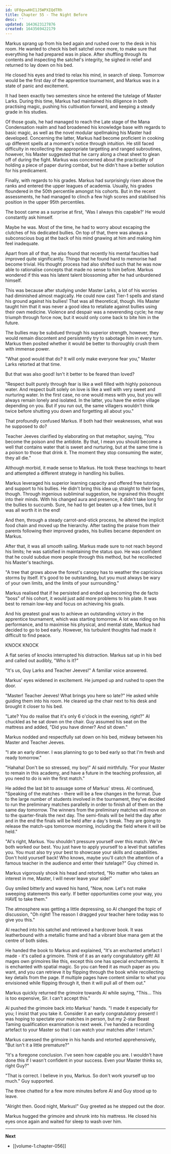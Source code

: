 ```yaml
---
id: UF0gvwHHI1J5WPXIQdTRh
title: Chapter 55 - The Night Before
desc: ''
updated: 1643623127876
created: 1643569422179
---
```


Markus sprang up from his bed again and rushed over to the desk in his room. He wanted to check his belt satchel once more, to make sure that everything he had prepared was in place. After shuffling through its contents and inspecting the satchel's integrity, he sighed in relief and returned to lay down on his bed.

He closed his eyes and tried to relax his mind, in search of sleep. Tomorrow would be the first day of the apprentice tournament, and Markus was in a state of panic and excitement.

It had been exactly two semesters since he entered the tutelage of Master Larks. During this time, Markus had maintained his diligence in both practising magic, pushing his cultivation forward, and keeping a steady grade in his studies.

Of those goals, he had managed to reach the Late stage of the Mana Condensation realm and had broadened his knowledge base with regards to basic magic, as well as the novel modular spellmaking his Master had developed. Concerning the latter, Markus had become proficient in cooking up different spells at a moment's notice through intuition. He still faced difficulty in recollecting the appropriate targetting and ranged subroutines, however, his Master suggested that he carry along a cheat sheet to glean off of during the fight. Markus was concerned about the practicality of holding a piece of paper during combat, but he didn't have a better solution for his predicament.

Finally, with regards to his grades. Markus had surprisingly risen above the ranks and entered the upper leagues of academia. Usually, his grades floundered in the 50th percentile amongst his cohorts. But in the recent assessments, he had managed to clinch a few high scores and stabilised his position in the upper 95th percentiles.

The boost came as a surprise at first, 'Was I always this capable?' He would constantly ask himself.

Maybe he was. Most of the time, he had to worry about escaping the clutches of his dedicated bullies. On top of that, there was always a subconscious bug at the back of his mind gnawing at him and making him feel inadequate.

Apart from all of that, he also found that recently his mental faculties had improved quite significantly. Things that he found hard to memorise had become trivial. His thought process had also shifted such that he was now able to rationalise concepts that made no sense to him before. Markus wondered if this was his latent talent blossoming after he had unburdened himself.

This was because after studying under Master Larks, a lot of his worries had diminished almost magically. He could now cast Tier-1 spells and stand his ground against his bullies! That was all theoretical, though. His Master taught him that it was never a good idea to retaliate against bullies using their own medicine. Violence and despair was a neverending cycle; he may triumph through force now, but it would only come back to bite him in the future.

The bullies may be subdued through his superior strength, however, they would remain discontent and persistently try to sabotage him in every turn. Markus then posited whether it would be better to thoroughly crush them with immense power.

"What good would that do? It will only make everyone fear you," Master Larks retorted at that time.

But that was also good! Isn't it better to be feared than loved?

"Respect built purely through fear is like a well filled with highly poisonous water. And respect built solely on love is like a well with very sweet and nurturing water. In the first case, no one would mess with you, but you will always remain lonely and isolated. In the latter, you have the entire village depending on you. But if you run out, the same villagers wouldn't think twice before shutting you down and forgetting all about you."

That profoundly confused Markus. If both had their weaknesses, what was he supposed to do?

Teacher Jeeves clarified by elaborating on that metaphor, saying, "You become the poison and the antidote. By that, I mean you should become a well that contains water that is sweet and nurturing, but at the same time is a poison to those that drink it. The moment they stop consuming the water, they all die."

Although morbid, it made sense to Markus. He took these teachings to heart and attempted a different strategy in handling his bullies. 

Markus leveraged his superior learning capacity and offered free tutoring and support to his bullies. He didn't bring this idea up straight to their faces, though. Through ingenious subliminal suggestion, he ingrained this thought into their minds. With his changed aura and presence, it didn't take long for the bullies to succumb. Sure, he had to get beaten up a few times, but it was all worth it in the end!

And then, through a steady carrot-and-stick process, he altered the implicit food chain and moved up the hierarchy. After tasting the praise from their parents following their improved grades, his bullies became dependent on Markus.

After that, it was all smooth sailing. Markus made sure to not reach beyond his limits; he was satisfied in maintaining the status quo. He was confident that he could subdue more people through this method, but he recollected his Master's teachings.

"A tree that grows above the forest's canopy has to weather the capricious storms by itself. It's good to be outstanding, but you must always be wary of your own limits, and the limits of your surrounding."

Markus realised that if he persisted and ended up becoming the de facto "boss" of his cohort, it would just add more problems to his plate. It was best to remain low-key and focus on achieving his goals.

And his greatest goal was to achieve an outstanding victory in the apprentice tournament, which was starting tomorrow. A lot was riding on his performance, and to maximise his physical, and mental state, Markus had decided to go to bed early. However, his turbulent thoughts had made it difficult to find peace.

KNOCK KNOCK

A flat series of knocks interrupted his distraction. Markus sat up in his bed and called out audibly, "Who is it?"

"It's us, Guy Larks and Teacher Jeeves!" A familiar voice answered.

Markus' eyes widened in excitement. He jumped up and rushed to open the door.

"Master! Teacher Jeeves! What brings you here so late?" He asked while guiding them into his room. He cleared up the chair next to his desk and brought it closer to his bed.

"Late? You do realise that it's only 6 o'clock in the evening, right?" Al chuckled as he sat down on the chair. Guy assumed his seat on the mattress and added, "Did you have dinner? And sit down."

Markus nodded and respectfully sat down on his bed, midway between his Master and Teacher Jeeves.

"I ate an early dinner. I was planning to go to bed early so that I'm fresh and ready tomorrow."

"Hahaha! Don't be so stressed, my boy!" Al said mirthfully. "For your Master to remain in this academy, and have a future in the teaching profession, all you need to do is win the first match."

He added the last bit to assuage some of Markus' stress. Al continued, "Speaking of the matches - there will be a few changes in the format. Due to the large number of students involved in the tournament, they've decided to run the preliminary matches parallelly in order to finish all of them on the same day tomorrow. The winners from the preliminary matches will move on to the quarter-finals the next day. The semi-finals will be held the day after and in the end the finals will be held after a day's break. They are going to release the match-ups tomorrow morning, including the field where it will be held."

"Al's right, Markus. You shouldn't pressure yourself over this match. We've both worked our best. You just have to apply yourself to a level that satisfies you. You must also try your best to showcase your skills and capabilities. Don't hold yourself back! Who knows, maybe you'll catch the attention of a famous teacher in the audience and enter their tutelage?" Guy chimed in.

Markus vigorously shook his head and retorted, "No matter who takes an interest in me, Master, I will never leave your side!"

Guy smiled bitterly and waved his hand, "Now, now. Let's not make sweeping statements this early. If better opportunities come your way, you HAVE to take them."

The atmosphere was getting a little depressing, so Al changed the topic of discussion, "Oh right! The reason I dragged your teacher here today was to give you this."

Al reached into his satchel and retrieved a hardcover book. It was leatherbound with a metallic frame and had a vibrant blue mana gem at the centre of both sides.

He handed the book to Markus and explained, "It's an enchanted artefact I made - it's called a grimoire. Think of it as an early congratulatory gift! All mages own grimoires like this, except this one has special enchantments. It is enchanted with spatial magic. So you can feed it as much paper as you want, and you can retrieve it by flipping through the book while recollecting key details from the page. If multiple pages have content similar to what you envisioned while flipping through it, then it will pull all of them out."

Markus quickly returned the grimoire towards Al while saying, "This... This is too expensive, Sir. I can't accept this."

Al pushed the grimoire back into Markus' hands. "I made it especially for you; I insist that you take it. Consider it an early congratulatory present! I was hoping to spectate your matches in person, but my 2-star Beast Taming qualification examination is next week. I've handed a recording artefact to your Master so that I can watch your matches after I return."

Markus caressed the grimoire in his hands and retorted apprehensively, "But isn't it a little premature?"

"It's a foregone conclusion. I've seen how capable you are. I wouldn't have done this if I wasn't confident in your success. Even your Master thinks so, right Guy?"

"That is correct. I believe in you, Markus. So don't work yourself up too much." Guy supported.

The three chatted for a few more minutes before Al and Guy stood up to leave.

"Alright then. Good night, Markus!" Guy greeted as he stepped out the door.

Markus hugged the grimoire and shrunk into his mattress. He closed his eyes once again and waited for sleep to wash over him.

____

**Next**
* [[volume-1.chapter-056]]